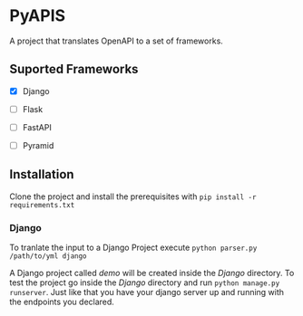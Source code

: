 # PyAPIS

A project that translates OpenAPI to a set of frameworks.

## Suported Frameworks
- [x] Django
- [ ] Flask
- [ ] FastAPI
- [ ] Pyramid


## Installation
Clone the project and install the prerequisites with `pip install -r requirements.txt`


### Django
To tranlate the input to a Django Project execute `python parser.py /path/to/yml django`

A Django project called *demo* will be created inside the *Django* directory.
To test the project go inside the *Django* directory and run `python manage.py runserver`.
Just like that you have your django server up and running with the endpoints you declared.